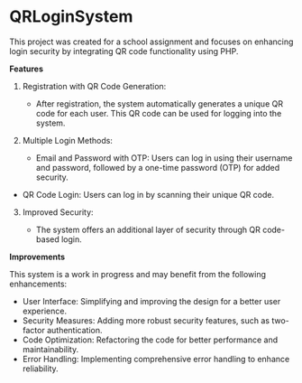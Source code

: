 # QRLoginSystem

This project was created for a school assignment and focuses on enhancing login security by integrating QR code functionality using PHP.

**Features**

1. Registration with QR Code Generation:
   
   - After registration, the system    automatically generates a unique QR code for each user. This QR code can be used for logging into the system.

2. Multiple Login Methods:

   - Email and Password with OTP: Users can log in using their username and password, followed by a one-time password (OTP) for added security.
- QR Code Login: Users can log in by scanning their unique QR code.

3. Improved Security:

   - The system offers an additional layer of security through QR code-based login.

**Improvements**

This system is a work in progress and may benefit from the following enhancements:

  - User Interface: Simplifying and improving the design for a better user experience.
  - Security Measures: Adding more robust security features, such as two-factor authentication.
  - Code Optimization: Refactoring the code for better performance and maintainability.
  - Error Handling: Implementing comprehensive error handling to enhance reliability.
